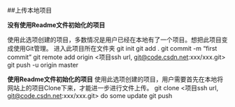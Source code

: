##上传本地项目

**没有使用Readme文件初始化的项目**

使用此选项创建的项目，多数情况是用户已经在本地有了一个项目。想把此项目变成使用Git管理。
进入此项目所在文件夹
    git init
    git add .
    git commit -m “first commit”
    git remote add origin <项目ssh url, git@code.csdn.net:xxx/xxx.git>
    git push -u origin master
    
**使用Readme文件初始化的项目**
使用此选项创建的项目，用户需要首先在本地将网站上的项目Clone下来，才能进一步进行文件上传。
    git clone <项目ssh url, git@code.csdn.net:xxx/xxx.git>
    do some update
    git push